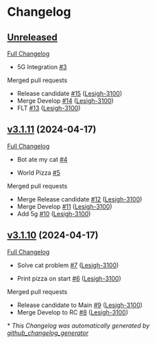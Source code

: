 # Changelog

## [Unreleased](https://github.com/Lesigh-3100/clone-fastlane-bot/tree/HEAD)

[Full Changelog](https://github.com/Lesigh-3100/clone-fastlane-bot/compare/v3.1.11...HEAD)

- 5G Integration [\#3](https://github.com/Lesigh-3100/clone-fastlane-bot/issues/3)

Merged pull requests

- Release candidate [\#15](https://github.com/Lesigh-3100/clone-fastlane-bot/pull/15) ([Lesigh-3100](https://github.com/Lesigh-3100))
- Merge Develop [\#14](https://github.com/Lesigh-3100/clone-fastlane-bot/pull/14) ([Lesigh-3100](https://github.com/Lesigh-3100))
- FLT [\#13](https://github.com/Lesigh-3100/clone-fastlane-bot/pull/13) ([Lesigh-3100](https://github.com/Lesigh-3100))

## [v3.1.11](https://github.com/Lesigh-3100/clone-fastlane-bot/tree/v3.1.11) (2024-04-17)

[Full Changelog](https://github.com/Lesigh-3100/clone-fastlane-bot/compare/v3.1.10...v3.1.11)

- Bot ate my cat [\#4](https://github.com/Lesigh-3100/clone-fastlane-bot/issues/4)

- World Pizza [\#5](https://github.com/Lesigh-3100/clone-fastlane-bot/issues/5)

Merged pull requests

- Merge Release candidate [\#12](https://github.com/Lesigh-3100/clone-fastlane-bot/pull/12) ([Lesigh-3100](https://github.com/Lesigh-3100))
- Merge Develop [\#11](https://github.com/Lesigh-3100/clone-fastlane-bot/pull/11) ([Lesigh-3100](https://github.com/Lesigh-3100))
- Add 5g [\#10](https://github.com/Lesigh-3100/clone-fastlane-bot/pull/10) ([Lesigh-3100](https://github.com/Lesigh-3100))

## [v3.1.10](https://github.com/Lesigh-3100/clone-fastlane-bot/tree/v3.1.10) (2024-04-17)

[Full Changelog](https://github.com/Lesigh-3100/clone-fastlane-bot/compare/8ba1c6eebf13a8ff8e550cb28ea86e7e286e4e43...v3.1.10)

- Solve cat problem [\#7](https://github.com/Lesigh-3100/clone-fastlane-bot/pull/7) ([Lesigh-3100](https://github.com/Lesigh-3100))

- Print pizza on start [\#6](https://github.com/Lesigh-3100/clone-fastlane-bot/pull/6) ([Lesigh-3100](https://github.com/Lesigh-3100))

Merged pull requests

- Release candidate to Main [\#9](https://github.com/Lesigh-3100/clone-fastlane-bot/pull/9) ([Lesigh-3100](https://github.com/Lesigh-3100))
- Merge Develop to RC [\#8](https://github.com/Lesigh-3100/clone-fastlane-bot/pull/8) ([Lesigh-3100](https://github.com/Lesigh-3100))



\* *This Changelog was automatically generated by [github_changelog_generator](https://github.com/github-changelog-generator/github-changelog-generator)*
